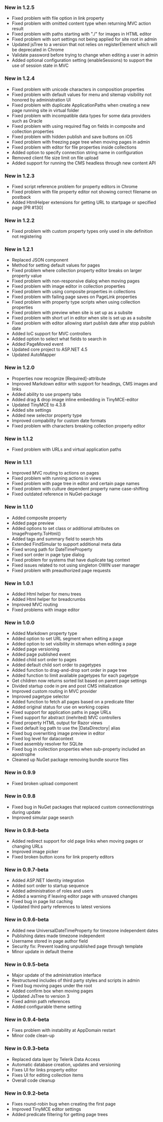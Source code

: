 ### New in 1.2.5
* Fixed problem with file option in link property
* Fixed problem with omitted content type when returning MVC action result
* Fixed problem with paths starting with "./" for images in HTML editor
* Fixed problem with sort settings not being applied for site root in admin
* Updated jsTree to a version that not relies on registerElement which will be deprecated in Chrome
* Validate password before trying to change when editing a user in admin
* Added optional configuration setting (enableSessions) to support the use of session state in MVC

### New in 1.2.4
* Fixed problem with unicode characters in composition properties
* Fixed problem with default values for menu and sitemap visibility not honored by administration UI
* Fixed problem with duplicate ApplicationPaths when creating a new page running site in virtual folder
* Fixed problem with incompatible data types for some data providers such as Oracle
* Fixed problem with using required flag on fields in composite and collection properties
* Fixed problem with hidden publish and save buttons on iOS
* Fixed problem with freezing page tree when moving pages in admin
* Fixed problem with editor for file properties inside collections
* Added option to specify connection string name in configuration
* Removed client file size limit on file upload
* Added support for running the CMS headless through new content API

### New in 1.2.3
* Fixed script reference problem for property editors in Chrome
* Fixed problem with file property editor not showing correct filename on postback
* Added HtmlHelper extensions for getting URL to startpage or specified page [PR #130]

### New in 1.2.2
* Fixed problem with custom property types only used in site definition not registering

### New in 1.2.1
* Replaced JSON component
* Method for setting default values for pages
* Fixed problem where collection property editor breaks on larger property value
* Fixed problem with non-responsive dialog when moving pages
* Fixed problem with image editor in collection properties
* Fixed problem with using composite properties in collections
* Fixed problem with failing page saves on PageLink properties
* Fixed problem with property type scripts when using collection properties
* Fixed problem with preview when site is set up as a subsite
* Fixed problem with short url in editor when site is set up as a subsite
* Fixed problem with editor allowing start publish date after stop publish date
* Added IoC support for MVC controllers
* Added option to select what fields to search in
* Added PageMoved event
* Updated core project to ASP.NET 4.5
* Updated AutoMapper

### New in 1.2.0
* Properties now recognize [Required]-attribute
* Improved Markdown editor with support for headings, CMS images and links
* Added ability to use property tabs
* Added drag & drop image inline embedding in TinyMCE-editor
* Updated TinyMCE to 4.3.8
* Added site settings
* Added new selector property type
* Improved compability for custom date formats
* Fixed problem with characters breaking collection property editor

### New in 1.1.2
* Fixed problem with URLs and virtual application paths

### New in 1.1.1
* Improved MVC routing to actions on pages
* Fixed problem with running actions in views
* Fixed problem with page tree in editor and certain page names
* Fixed problem with culture dependent property name case-shifting
* Fixed outdated reference in NuGet-package

### New in 1.1.0
* Added composite property
* Added page preview
* Added options to set class or additional attributes on ImageProperty.ToHtml()
* Added tags and summary field to search hits
* Extended FindSimular to support additional meta data
* Fixed wrong path for DateTimeProperty
* Fixed sort order in page type dialog
* Fixed problem for systems that have duplicate tag context
* Fixed issues related to not using singleton OWIN user manager
* Fixed problem with preauthorized page requests

### New in 1.0.1
* Added Html helper for menu trees
* Added Html helper for breadcrumbs
* Improved MVC routing
* Fixed problems with image editor

### New in 1.0.0
* Added Markdown property type
* Added option to set URL segment when editing a page
* Added option to set visibility in sitemaps when editing a page
* Added page versioning
* Added page published event
* Added child sort order to pages
* Added default child sort order to pagetypes
* Added function to drag-and-drop sort order in page tree
* Added function to limit available pagetypes for each pagetype
* Get children now returns sorted list based on parent page settings
* Divided startup code in pre and post CMS initialization
* Improved custom routing in MVC provider
* Improved pagetype selector
* Added function to fetch all pages based on a predicate filter
* Added original status for use on working copies
* Fixed support for application paths in page URLs
* Fixed support for abstract (inehrited) MVC controllers
* Fixed property HTML output for Razor views
* Fixed default log path to use the |DataDirectory| alias
* Fixed bug overwriting image preview in editor
* Fixed log level for datacontext
* Fixed assembly resolver for SQLite
* Fixed bug in collection properties when sub-property included an apostrophe
* Cleaned up NuGet package removing bundle source files

### New in 0.9.9
* Fixed broken upload component

### New in 0.9.8
* Fixed bug in NuGet packages that replaced custom connectionstrings during update
* Improved simular page search

### New in 0.9.8-beta
* Added redirect support for old page links when moving pages or changing URLs
* Improved image picker
* Fixed broken button icons for link property editors

### New in 0.9.7-beta
* Added ASP.NET Identity integration
* Added sort order to startup sequence
* Added administration of roles and users
* Added a warning if leaving editor page with unsaved changes
* Fixed bug in page list caching
* Updated third party references to latest versions

### New in 0.9.6-beta
* Added new UniversalDateTimeProperty for timezone independent dates
* Publishing dates made timezone independent
* Username stored in page author field
* Security fix: Prevent loading unpublished page through template
* Minor update in default theme

### New in 0.9.5-beta
* Major update of the administration interface
* Restructured includes of third party styles and scripts in admin
* Fixed bug moving pages under the root
* Added confirm box when moving pages
* Updated JsTree to version 3
* Fixed admin path references
* Added configurable theme setting

### New in 0.9.4-beta
* Fixes problem with instability at AppDomain restart
* Minor code clean-up

### New in 0.9.3-beta
* Replaced data layer by Telerik Data Access
* Automatic database creation, updates and versioning
* Fixes UI for links property editor
* Fixes UI for editing collection items
* Overall code cleanup

### New in 0.9.2-beta
* Fixes round-robin bug when creating the first page
* Improved TinyMCE editor settings
* Added predicate filtering for getting page trees
